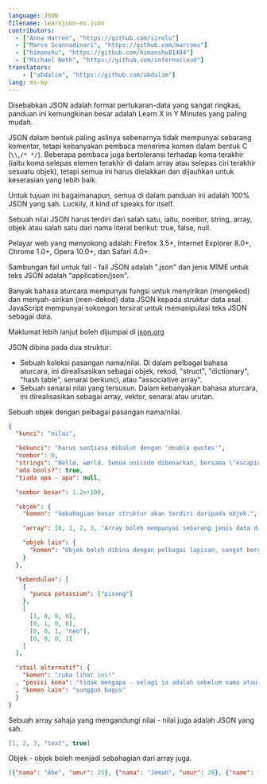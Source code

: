 ```yaml
---
language: JSON
filename: learnjson-ms.json
contributors:
  - ["Anna Harren", "https://github.com/iirelu"]
  - ["Marco Scannadinari", "https://github.com/marcoms"]
  - ["himanshu", "https://github.com/himanshu81494"]
  - ["Michael Neth", "https://github.com/infernocloud"]
translators:
    - ["abdalim", "https://github.com/abdalim"]
lang: ms-my
---
```


Disebabkan JSON adalah format pertukaran-data yang sangat ringkas, panduan ini
kemungkinan besar adalah Learn X in Y Minutes yang paling mudah.

JSON dalam bentuk paling aslinya sebenarnya tidak mempunyai sebarang komentar,
tetapi kebanyakan pembaca menerima komen dalam bentuk C (`\\`,`/* */`). Beberapa
pembaca juga bertoleransi terhadap koma terakhir (iaitu koma selepas elemen
terakhir di dalam array atau selepas ciri terakhir sesuatu objek), tetapi semua
ini harus dielakkan dan dijauhkan untuk keserasian yang lebih baik.

Untuk tujuan ini bagaimanapun, semua di dalam panduan ini adalah 100% JSON yang
sah. Luckily, it kind of speaks for itself.

Sebuah nilai JSON harus terdiri dari salah satu, iaitu, nombor, string, array,
objek atau salah satu dari nama literal berikut: true, false, null.

Pelayar web yang menyokong adalah: Firefox 3.5+, Internet Explorer 8.0+, Chrome
1.0+, Opera 10.0+, dan Safari 4.0+.

Sambungan fail untuk fail - fail JSON adalah ".json" dan jenis MIME untuk teks
JSON adalah "application/json".

Banyak bahasa aturcara mempunyai fungsi untuk menyirikan (mengekod) dan
menyah-sirikan (men-dekod) data JSON kepada struktur data asal. JavaScript
mempunyai sokongon tersirat untuk memanipulasi teks JSON sebagai data.

Maklumat lebih lanjut boleh dijumpai di [json.org](http://www.json.org/)

JSON dibina pada dua struktur:

* Sebuah koleksi pasangan nama/nilai. Di dalam pelbagai bahasa aturcara, ini
direalisasikan sebagai objek, rekod, "struct", "dictionary", "hash table",
senarai berkunci, atau "associative array".
* Sebuah senarai nilai yang tersusun. Dalam kebanyakan bahasa aturcara, ini
direalisasikan sebagai array, vektor, senarai atau urutan.

Sebuah objek dengan pelbagai pasangan nama/nilai.

```json
{
  "kunci": "nilai",

  "kekunci": "harus sentiasa dibalut dengan 'double quotes'",
  "nombor": 0,
  "strings": "Hellø, wørld. Semua unicode dibenarkan, bersama \"escaping\".",
  "ada bools?": true,
  "tiada apa - apa": null,

  "nombor besar": 1.2e+100,

  "objek": {
    "komen": "Sebahagian besar struktur akan terdiri daripada objek.",

    "array": [0, 1, 2, 3, "Array boleh mempunyai sebarang jenis data di dalamnya.", 5],

    "objek lain": {
      "komen": "Objek boleh dibina dengan pelbagai lapisan, sangat berguna."
    }
  },

  "kebendulan": [
    {
      "punca potassium": ["pisang"]
    },
    [
      [1, 0, 0, 0],
      [0, 1, 0, 0],
      [0, 0, 1, "neo"],
      [0, 0, 0, 1]
    ]
  ],

  "stail alternatif": {
    "komen": "cuba lihat ini!"
  , "posisi koma": "tidak mengapa - selagi ia adalah sebelum nama atau kunci seterusnya, maka ia sah"
  , "komen lain": "sungguh bagus"
  }
}
```

Sebuah array sahaja yang mengandungi nilai - nilai juga adalah JSON yang sah.

```json
[1, 2, 3, "text", true]
```

Objek - objek boleh menjadi sebahagian dari array juga.

```json
[{"nama": "Abe", "umur": 25}, {"nama": "Jemah", "umur": 29}, {"name": "Yob", "umur": 31}]
```
